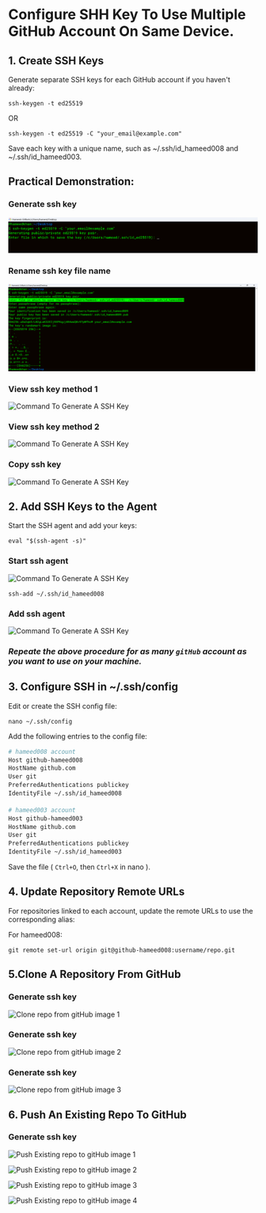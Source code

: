 # Configure SHH Key To Use Multiple GitHub Account On Same Device.

## 1. Create SSH Keys

Generate separate SSH keys for each GitHub account if you haven't already:

```
ssh-keygen -t ed25519
```

OR

```
ssh-keygen -t ed25519 -C "your_email@example.com"
```

Save each key with a unique name, such as ~/.ssh/id_hameed008 and ~/.ssh/id_hameed003.

## Practical Demonstration:

### Generate ssh key

![Command To Generate A SSH Key](https://github.com/hameed003/git-and-gitHub-notes/blob/main/images/ssh%20setup%20images/01%20generate%20ssh%20key.png "Command to generate a ssh key")

### Rename ssh key file name

![Command To Generate A SSH Key](https://github.com/hameed003/git-and-gitHub-notes/blob/main/images/ssh%20setup%20images/02%20rename%20ssh%20key%20file%20name.png "Command to generate a ssh key")

### View ssh key method 1

![Command To Generate A SSH Key](https://assets.digitalocean.com/articles/alligator/boo.svg "Command to generate a ssh key")

### View ssh key method 2

![Command To Generate A SSH Key](https://assets.digitalocean.com/articles/alligator/boo.svg "Command to generate a ssh key")

### Copy ssh key

![Command To Generate A SSH Key](https://assets.digitalocean.com/articles/alligator/boo.svg "Command to generate a ssh key")

## 2. Add SSH Keys to the Agent

Start the SSH agent and add your keys:

```
eval "$(ssh-agent -s)"
```

### Start ssh agent

![Command To Generate A SSH Key](https://assets.digitalocean.com/articles/alligator/boo.svg "Command to generate a ssh key")

```
ssh-add ~/.ssh/id_hameed008
```

### Add ssh agent

![Command To Generate A SSH Key](https://assets.digitalocean.com/articles/alligator/boo.svg "Command to generate a ssh key")

### **_Repeate the above procedure for as many `gitHub` account as you want to use on your machine._**

## 3. Configure SSH in ~/.ssh/config

Edit or create the SSH config file:

```
nano ~/.ssh/config
```

Add the following entries to the config file:

```bash
# hameed008 account
Host github-hameed008
HostName github.com
User git
PreferredAuthentications publickey
IdentityFile ~/.ssh/id_hameed008

# hameed003 account
Host github-hameed003
HostName github.com
User git
PreferredAuthentications publickey
IdentityFile ~/.ssh/id_hameed003
```

Save the file ( `Ctrl+O`, then `Ctrl+X` in nano ).

## 4. Update Repository Remote URLs

For repositories linked to each account, update the remote URLs to use the corresponding alias:

For hameed008:

```
git remote set-url origin git@github-hameed008:username/repo.git
```

## 5.Clone A Repository From GitHub

### Generate ssh key

![Clone repo from gitHub image 1](https://assets.digitalocean.com/articles/alligator/boo.svg "Command to generate a ssh key")

### Generate ssh key

![Clone repo from gitHub image 2](https://assets.digitalocean.com/articles/alligator/boo.svg "Command to generate a ssh key")

### Generate ssh key

![Clone repo from gitHub image 3](https://assets.digitalocean.com/articles/alligator/boo.svg "Command to generate a ssh key")

## 6. Push An Existing Repo To GitHub

### Generate ssh key

![Push Existing repo to gitHub image 1](https://assets.digitalocean.com/articles/alligator/boo.svg "Command to generate a ssh key")

![Push Existing repo to gitHub image 2](https://assets.digitalocean.com/articles/alligator/boo.svg "Command to generate a ssh key")

![Push Existing repo to gitHub image 3](https://assets.digitalocean.com/articles/alligator/boo.svg "Command to generate a ssh key")

![Push Existing repo to gitHub image 4](https://assets.digitalocean.com/articles/alligator/boo.svg "Command to generate a ssh key")
